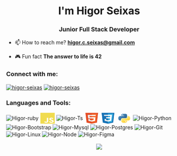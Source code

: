 
<h1 align="center">I'm Higor Seixas</h1>
</span>
<h3 align="center"> Junior Full Stack Developer </h3>

- 📫 How to reach me? **higor.c.seixas@gmail.com**

- 🎮 Fun fact **The answer to life is 42**

<h3 align="left">Connect with me:</h3>
<p align="left">
<a href="https://www.linkedin.com/in/higor-celm-seixas-27rj/" target="blank"><img align="center" src="https://raw.githubusercontent.com/rahuldkjain/github-profile-readme-generator/master/src/images/icons/Social/linked-in-alt.svg" alt="higor-seixas" height="30" width="40" /></a>
<a href="https://www.hackerrank.com/higor_c_seixas" target="blank"><img align="center" src="https://raw.githubusercontent.com/rahuldkjain/github-profile-readme-generator/master/src/images/icons/Social/hackerrank.svg" alt="higor-seixas" height="30" width="40" /></a>


<h3 align="left">Languages and Tools:</h3>
<div style="display: inline_block">
  <img align="center" alt="Higor-ruby" height="30" width="40" src="https://cdn.jsdelivr.net/gh/devicons/devicon/icons/ruby/ruby-original.svg" />
  <img align="center" alt="Higor-Js" height="30" width="40" src="https://raw.githubusercontent.com/devicons/devicon/master/icons/javascript/javascript-plain.svg">
  <img align="center" alt="Higor-Ts" height="30" width="40" src="https://cdn.jsdelivr.net/gh/devicons/devicon/icons/typescript/typescript-original.svg">
  <img align="center" alt="Higor-HTML" height="30" width="40" src="https://raw.githubusercontent.com/devicons/devicon/master/icons/html5/html5-original.svg">
  <img align="center" alt="higor-CSS" height="30" width="40" src="https://raw.githubusercontent.com/devicons/devicon/master/icons/css3/css3-original.svg">
  <img align="center" alt="Higor-Python" height="30" width="40" src="https://raw.githubusercontent.com/devicons/devicon/master/icons/python/python-original.svg">
  <img align="center" alt="Higor-Python" height="30" width="40" src="https://cdn.jsdelivr.net/gh/devicons/devicon/icons/vuejs/vuejs-plain.svg" />
  <img align="center" alt="Higor-Bootstrap" height="30" width="40" 
src= "https://cdn.jsdelivr.net/gh/devicons/devicon/icons/bootstrap/bootstrap-original-wordmark.svg" />
   <img align="center" alt="Higor-Mysql" height="30" width="40" 
src= "https://cdn.jsdelivr.net/gh/devicons/devicon/icons/mysql/mysql-original-wordmark.svg" />
  <img align="center" alt="Higor-Postgres" height="30" width="40" 
src="https://cdn.jsdelivr.net/gh/devicons/devicon/icons/postgresql/postgresql-original.svg" />  
  <img align="center" alt="Higor-Git" height="30" width="40" 
src="https://cdn.jsdelivr.net/gh/devicons/devicon/icons/github/github-original.svg" />
    <img align="center" alt="Higor-Linux" height="30" width="40" 
src="https://cdn.jsdelivr.net/gh/devicons/devicon/icons/linux/linux-original.svg" />    
<img align="center" alt="Higor-Node" height="30" width="40" 
src="https://cdn.jsdelivr.net/gh/devicons/devicon/icons/nodejs/nodejs-original.svg" />
  <img align="center" alt="Higor-Figma" height="30" width="40" 
src= "https://cdn.jsdelivr.net/gh/devicons/devicon/icons/figma/figma-original.svg" />
          


<div align="center"><br>
  <a href="https://github.com/higorseixas">
  <img height="180em" src="https://github-readme-stats.vercel.app/api/top-langs/?username=higorseixas&layout=compact&langs_count=7&theme=dark"/>
</div>

